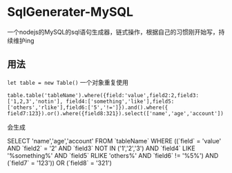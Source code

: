 # SqlGenerater-MySQL
一个nodejs的MySQL的sql语句生成器，链式操作，根据自己的习惯刚开始写，持续维护ing
## 用法
`let table = new Table()` 一个对象重复使用

`table.table('tableName').where({field:'value',field2:2,field3:['1,2,3','notin'],
field4:['something','like'],field5:['others','rlike'],field6:['5','!=']}).and().where({
field7:123}).or().where({field8:321}).select(['name','age','account'])`

会生成

SELECT 'name','age','account' FROM \`tableName\` WHERE ((\`field\` = 'value' AND \`field2\` = '2' AND \`field3\` 
NOT IN ('1','2','3') AND \`field4\` LIKE '%something%' AND \`field5\` RLIKE 'others%'
 AND \`field6\` != '%5%')  AND (\`field7\` = '123'))  OR (\`field8\` = '321')
